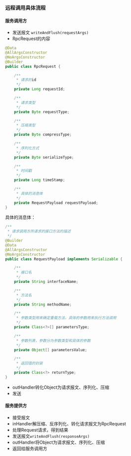 ### 远程调用具体流程

#### 服务调用方

- 发送报文 ```writeAndFlush(requestArgs)```
- RpcRequest的内容
```java
@Data
@AllArgsConstructor
@NoArgsConstructor
@Builder
public class RpcRequest {

    /**
     * 请求的id
     */
    private Long requestId;

    /**
     * 请求类型
     */
    private Byte requestType;

    /**
     * 压缩类型
     */
    private Byte compressType;

    /**
     * 序列化方式
     */
    private Byte serializeType;

    /**
     * 时间戳
     */
    private Long timeStamp;

    /**
     * 具体的消息体
     */
    private RequestPayload requestPayload;
}
```
具体的消息体：
```java
/**
 * 请求调用方所请求的接口方法的描述
 */
@Builder
@Data
@AllArgsConstructor
@NoArgsConstructor
public class RequestPayload implements Serializable {

    /**
     * 接口名
     */
    private String interfaceName;

    /**
     * 方法名
     */
    private String methodName;

    /**
     * 参数类型用来确定重载方法，具体的参数用来执行方法调用
     */
    private Class<?>[] parametersType;

    /**
     * 参数列表，参数分为参数类型和具体的参数
     */
    private Object[] parametersValue;

    /**
     * 返回值的封装
     */
    private Class<?> returnType;
}
```
- outHandler转化Object为请求报文、序列化、压缩
- 发送

#### 服务提供方

- 接受报文
- inHandler解压缩、反序列化、转化请求报文为RpcRequest
- 处理Request请求，得到结果
- 发送报文```writeAndFlush(responseArgs)```
- outHandler将Object为请求报文、序列化、压缩
- 返回给服务调用方

